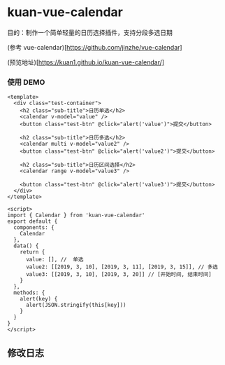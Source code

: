 # kuan-vue-calendar

目的：制作一个简单轻量的日历选择插件，支持分段多选日期

(参考 vue-calendar)[https://github.com/jinzhe/vue-calendar]

(预览地址)[https://kuan1.github.io/kuan-vue-calendar/]

### 使用 DEMO

```vue
<template>
  <div class="test-container">
    <h2 class="sub-title">日历单选</h2>
    <calendar v-model="value" />
    <button class="test-btn" @click="alert('value')">提交</button>

    <h2 class="sub-title">日历多选</h2>
    <calendar multi v-model="value2" />
    <button class="test-btn" @click="alert('value2')">提交</button>

    <h2 class="sub-title">日历区间选择</h2>
    <calendar range v-model="value3" />

    <button class="test-btn" @click="alert('value3')">提交</button>
  </div>
</template>

<script>
import { Calendar } from 'kuan-vue-calendar'
export default {
  components: {
    Calendar
  },
  data() {
    return {
      value: [], //  单选
      value2: [[2019, 3, 10], [2019, 3, 11], [2019, 3, 15]], // 多选
      value3: [[2019, 3, 10], [2019, 3, 20]] // [开始时间, 结束时间]
    }
  },
  methods: {
    alert(key) {
      alert(JSON.stringify(this[key]))
    }
  }
}
</script>
```

## 修改日志

